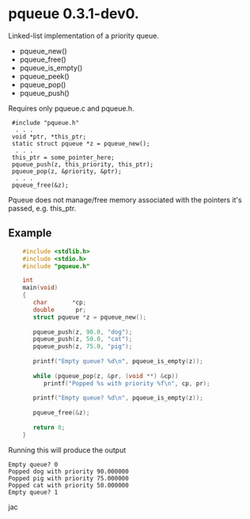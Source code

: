 # pqueue 0.3.1-dev0.

Linked-list implementation of a priority queue.

*   pqueue\_new()
*   pqueue\_free()
*   pqueue\_is\_empty()
*   pqueue\_peek()
*   pqueue\_pop()
*   pqueue\_push()

Requires only pqueue.c and pqueue.h.

     #include "pqueue.h"
      . . .
     void *ptr, *this_ptr;
     static struct pqueue *z = pqueue_new();
      . . .
     this_ptr = some_pointer_here;
     pqueue_push(z, this_priority, this_ptr);
     pqueue_pop(z, &priority, &ptr);
      . . .
     pqueue_free(&z);

Pqueue does not manage/free memory associated with the pointers it's passed,
e.g. this\_ptr.

## Example

```c
    #include <stdlib.h>
    #include <stdio.h>
    #include "pqueue.h"

    int
    main(void)
    {
       char       *cp;
       double      pr;
       struct pqueue *z = pqueue_new();
    
       pqueue_push(z, 90.0, "dog");
       pqueue_push(z, 50.0, "cat");
       pqueue_push(z, 75.0, "pig");
    
       printf("Empty queue? %d\n", pqueue_is_empty(z));
    
       while (pqueue_pop(z, &pr, (void **) &cp))
          printf("Popped %s with priority %f\n", cp, pr);
    
       printf("Empty queue? %d\n", pqueue_is_empty(z));
    
       pqueue_free(&z);
    
       return 0;
    }
```

Running this will produce the output

    Empty queue? 0
    Popped dog with priority 90.000000
    Popped pig with priority 75.000000
    Popped cat with priority 50.000000
    Empty queue? 1


jac
